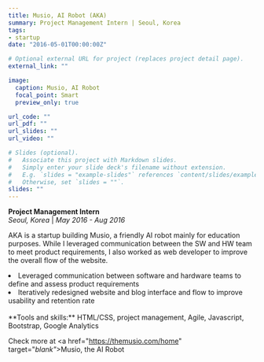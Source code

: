 ```yaml
---
title: Musio, AI Robot (AKA)
summary: Project Management Intern | Seoul, Korea
tags:
- startup
date: "2016-05-01T00:00:00Z"

# Optional external URL for project (replaces project detail page).
external_link: ""

image:
  caption: Musio, AI Robot
  focal_point: Smart
  preview_only: true

url_code: ""
url_pdf: ""
url_slides: ""
url_video: ""

# Slides (optional).
#   Associate this project with Markdown slides.
#   Simply enter your slide deck's filename without extension.
#   E.g. `slides = "example-slides"` references `content/slides/example-slides.md`.
#   Otherwise, set `slides = ""`.
slides: ""
---
```


**Project Management Intern**
<br>*Seoul, Korea* | *May 2016 - Aug 2016*

AKA is a startup building Musio, a friendly AI robot mainly for education purposes. While I leveraged communication between the SW and HW team to meet product requirements, I also worked as web developer to improve the overall flow of the website.

<li> Leveraged communication between software and hardware teams to define and assess product requirements</li>

<li> Iteratively redesigned website and blog interface and flow to improve usability and retention rate </li>

<br>
**Tools and skills:** HTML/CSS, project management, Agile,  Javascript, Bootstrap, Google Analytics

Check more at <a href="https://themusio.com/home" target="_blank"_>Musio, the AI Robot</a>
